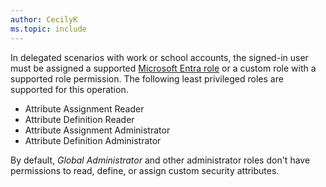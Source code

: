 ```yaml
---
author: CecilyK
ms.topic: include
---
```


In delegated scenarios with work or school accounts, the signed-in user must be assigned a supported [Microsoft Entra role](/entra/identity/role-based-access-control/permissions-reference?toc=%2Fgraph%2Ftoc.json) or a custom role with a supported role permission. The following least privileged roles are supported for this operation.

+ Attribute Assignment Reader
+ Attribute Definition Reader
+ Attribute Assignment Administrator
+ Attribute Definition Administrator

By default, *Global Administrator* and other administrator roles don't have permissions to read, define, or assign custom security attributes.